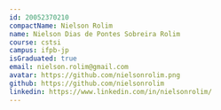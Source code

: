 ```yaml
---
id: 20052370210
compactName: Nielson Rolim
name: Nielson Dias de Pontes Sobreira Rolim
course: cstsi
campus: ifpb-jp
isGraduated: true
email: nielson.rolim@gmail.com
avatar: https://github.com/nielsonrolim.png
github: https://github.com/nielsonrolim
linkedin: https://www.linkedin.com/in/nielsonrolim/
---
```

